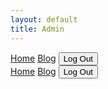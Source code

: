 ```yaml
---
layout: default
title: Admin
---
```


<link rel="stylesheet" href="./assets/css/styles-blog.css">

<nav class="nav-container">
  <a href="./index.html" class="nav-link">Home</a>
  <a href="./blog.html" class="nav-link">Blog</a>
  <button id="logout-btn" class="nav-button">Log Out</button>
</nav>

<div id="admin-section">
  <section id="questions-container">
    <!-- Questions will be dynamically populated here -->
  </section>
</div>
<nav class="nav-container">
  <a href="./index.html" class="nav-link">Home</a>
  <a href="./blog.html" class="nav-link">Blog</a>
  <button id="logout-btn" class="nav-button">Log Out</button>
</nav>
<script src="https://cdn.jsdelivr.net/npm/@supabase/supabase-js"></script>
<script src="./scripts-admin.js"></script>